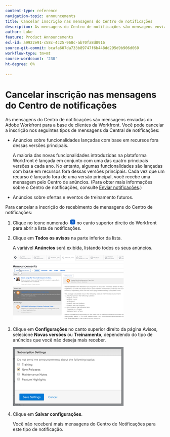 ```yaml
---
content-type: reference
navigation-topic: announcements
title: Cancelar inscrição nas mensagens do Centro de notificações
description: As mensagens do Centro de notificações são mensagens enviadas do Adobe Workfront para a base de clientes da Workfront. Você pode cancelar a inscrição nas mensagens do Centro de notificações.
author: Luke
feature: Product Announcements
exl-id: a9922e91-c58c-4c25-968c-ab70fa8d8916
source-git-commit: bcafa607da733b89747f6b448dd295d9b906d060
workflow-type: tm+mt
source-wordcount: '230'
ht-degree: 0%

---
```


# Cancelar inscrição nas mensagens do Centro de notificações

As mensagens do Centro de notificações são mensagens enviadas do Adobe Workfront para a base de clientes da Workfront. Você pode cancelar a inscrição nos seguintes tipos de mensagens da Central de notificações:

* Anúncios sobre funcionalidades lançadas com base em recursos fora dessas versões principais.

  A maioria das novas funcionalidades introduzidas na plataforma Workfront é lançada em conjunto com uma das quatro principais versões a cada ano. No entanto, algumas funcionalidades são lançadas com base em recursos fora dessas versões principais. Cada vez que um recurso é lançado fora de uma versão principal, você recebe uma mensagem pelo Centro de anúncios. (Para obter mais informações sobre o Centro de notificações, consulte [Enviar notificações](../../administration-and-setup/get-started-wf-administration/view-send-announcements.md).)

* Anúncios sobre ofertas e eventos de treinamento futuros.

Para cancelar a inscrição do recebimento de mensagens do Centro de notificações:

1. Clique no ícone numerado ![](assets/notifications-icon-jewel.jpg) no canto superior direito do Workfront para abrir a lista de notificações.
1. Clique em **Todos os avisos** na parte inferior da lista.

   A variável **Anúncios** será exibida, listando todos os seus anúncios.

   ![](assets/announcements-page-qs-350x210.png)

1. Clique em **Configurações** no canto superior direito da página Avisos, selecione **Novas versões** ou **Treinamento**, dependendo do tipo de anúncios que você não deseja mais receber.

   ![](assets/announcementcenter-settings-350x187.png)

1. Clique em **Salvar configurações**.

   Você não receberá mais mensagens do Centro de Notificações para este tipo de notificação.
